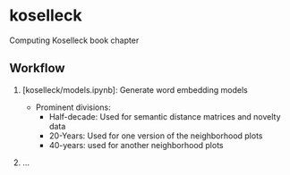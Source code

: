 # koselleck
Computing Koselleck book chapter


## Workflow

1. [koselleck/models.ipynb]: Generate word embedding models
    * Prominent divisions:
        * Half-decade: Used for semantic distance matrices and novelty data
        * 20-Years: Used for one version of the neighborhood plots
        * 40-years: used for another neighborhood plots

2. ...